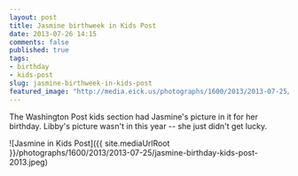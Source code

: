 ```yaml
---
layout: post
title: Jasmine birthweek in Kids Post
date: 2013-07-26 14:15
comments: false
published: true
tags:
- birthday
- kids-post
slug: jasmine-birthweek-in-kids-post
featured_image: "http://media.eick.us/photographs/1600/2013/2013-07-25/jasmine-birthday-kids-post-2013.jpeg"
---
```

The Washington Post kids section had Jasmine's picture in it for her birthday.  Libby's picture wasn't in this year -- she just didn't get lucky.

![Jasmine in Kids Post]({{ site.mediaUrlRoot }}/photographs/1600/2013/2013-07-25/jasmine-birthday-kids-post-2013.jpeg)
